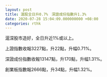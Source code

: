 ```yaml
---
layout: post
title: 滬股全日升0.7%　深證成份指數升1.3%
date: 2020-07-28 15:04:09.000000000 +08:00
categories: rthk
---
```


滬深股市造好，全日升近1%或以上。

上證指數收報3227點，升22點，升幅0.71%。

深證成份指數收報13147點，升170點，升幅1.31%。

創業板指數報2666點，升34點，升幅1.32%。
